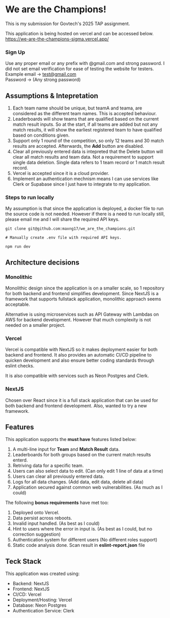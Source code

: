 # We are the Champions!

This is my submission for Govtech's 2025 TAP assignment.

This application is being hosted on vercel and can be accessed below.<br>
https://we-are-the-champions-sigma.vercel.app/


### Sign Up
Use any proper email or any prefix with @gmail.com and strong password. I did not set email verification for ease of testing the website for testers.<br>
Example email -> test@gmail.com<br>
Password -> (Any strong password)

## Assumptions & Intepretation
1) Each team name should be unique, but teamA and teama, are considered as the different team names. This is accepted behaviour.
2) Leaderboards will show teams that are qualified based on the current match result inputs. So at the start, if all teams are added but not any match results, it will show the earliest registered team to have qualified based on conditions given.
3) Support only 1 round of the competition, so only 12 teams and 30 match results are accepted. Afterwards, the **Add** button are disabled.
4) Clear all previously entered data is intepreted that the Delete button will clear all match results and team data. Not a requirement to support single data deletion. Single data refers to 1 team record or 1 match result record.
5) Vercel is accepted since it is a cloud provider.
6) Implement an authentication mechnism means I can use services like Clerk or Supabase since I just have to integrate to my application.


### Steps to run locally
My assumption is that since the application is deployed, a docker file to run the source code is not needed. However if there is a need to run locally still, please email me and I will share the required API keys.

```
git clone git@github.com:maxng17/we_are_the_champions.git

# Manually create .env file with required API keys.

npm run dev
```

## Architecture decisions

### Monolithic
Monolithic design since the application is on a smaller scale, so 1 repository for both backend and frontend simplifies development. Since NextJS is a framework that supports fullstack application, monolithic approach seems acceptable.

Alternative is using microservices such as API Gateway with Lambdas on AWS for backend development. However that much complexity is not needed on a smaller project.

### Vercel 
Vercel is compatible with NextJS so it makes deployment easier for both backend and frontend. It also provides an automatic CI/CD pipeline to quicken development and also ensure better coding standards through eslint checks. 

It is also compatible with services such as Neon Postgres and Clerk.

### NextJS
Chosen over React since it is a full stack application that can be used for both backend and frontend development. Also, wanted to try a new framework.


## Features
This application supports the **must have** features listed below: 
1) A multi-line input for **Team** and **Match Result** data.<br>
2) Leaderboards for both groups based on the current match results enterd.
3) Retriving data for a specific team.
4) Users can also select data to edit. (Can only edit 1 line of data at a time)
5) Users can clear all previously entered data.
6) Logs for all data changes. (Add data, edit data, delete all data)
7) Application secured against common web vulnerabilities. (As much as I could)

The following **bonus requirements** have met too: 
1) Deployed onto Vercel.
2) Data persist across reboots.
3) Invalid input handled. (As best as I could)
4) Hint to users where the error in input is. (As best as I could, but no correction suggestion)
5) Authentication system for different users (No different roles support)
6) Static code analysis done. Scan result in **eslint-report.json** file


## Teck Stack

This application was created using:
- Backend: NextJS
- Frontend: NextJS
- CI/CD: Vercel
- Deployment/Hosting: Vercel
- Database: Neon Postgres
- Authentication Service: Clerk

